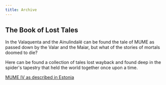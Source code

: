 ```yaml
---
title: Archive
---
```


## The Book of Lost Tales

In the Valaquenta and the Ainulindalë can be found the tale of MUME as
passed down by the Valar and the Maiar, but what of the stories of
mortals doomed to die?

Here can be found a collection of tales lost wayback and found deep in
the spider's tapestry that held the world together once upon a time.

[MUME IV as described in
Estonia](MUME_IV_as_described_in_Estonia "wikilink")